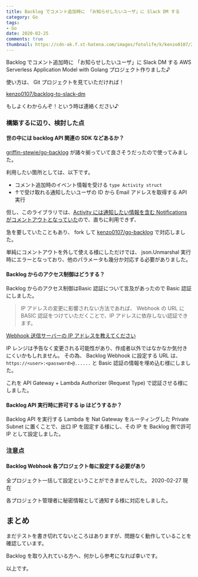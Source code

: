 ```yaml
---
title: Backlog でコメント追加時に 「お知らせしたいユーザ」に Slack DM する
category: Go
tags:
- Go
date: 2020-02-25
comments: true
thumbnail: https://cdn-ak.f.st-hatena.com/images/fotolife/k/kenzo0107/20200227/20200227215819.png
---
```


Backlog でコメント追加時に 「お知らせしたいユーザ」に Slack DM する AWS Serverless Application Model with Golang プロジェクト作りました♪

<!-- more -->

使い方は、 Git プロジェクトを見ていただければ！

[kenzo0107/backlog-to-slack-dm](https://github.com/kenzo0107/backlog-to-slack-dm)

もしよくわからんぞ！という時は連絡ください♪


### 構築するに辺り、検討した点

#### 世の中には backlog API 関連の SDK などあるか？

[griffin-stewie/go-backlog](https://github.com/griffin-stewie/go-backlog) が諸々揃っていて良さそうだったので使ってみました。

利用したい箇所としては、以下です。
* コメント追加時のイベント情報を受ける `type Activity struct`
* ↑で受け取れる通知したいユーザの ID から Email アドレスを取得する API 実行

但し、このライブラリでは、[Activity には通知したい情報を含む Notifications がコメントアウトとなっていた](https://github.com/griffin-stewie/go-backlog/blob/master/models.go#L242)ので、直ちに利用できず、

急を要していたこともあり、 fork して [kenzo0107/go-backlog](https://github.com/kenzo0107/go-backlog) で対応しました。

単純にコメントアウトを外して使える様にしただけでは、 json.Unmarshal 実行時にエラーとなっており、他のパラメータも幾分か対応する必要がありました。


#### Backlog からのアクセス制御はどうする？

Backlog からのアクセス制御はBasic 認証について言及があったので Basic 認証にしました。

> IP アドレスの変更に影響されない方法であれば、 Webhook の URL に BASIC 認証をつけていただくことで、IP アドレスに依存しない認証できます。

[Webhook 送信サーバーの IP アドレスを教えてください](https://support-ja.backlog.com/hc/ja/articles/360035645534-Webhook-%E3%82%B5%E3%83%BC%E3%83%90%E3%81%AE%E6%83%85%E5%A0%B1)

IP レンジは予告なく変更される可能性があり、作成者以外ではなかなか気付きにくいかもしれません。
その為、 Backlog Webhook に設定する URL は、 `https://<user>:<password>@......` と Basic 認証の情報を埋め込む様にしました。

これを API Gateway + Lambda Authorizer (Request Type) で認証させる様にしました。


#### Backlog API 実行時に許可する ip はどうするか？

Backlog API を実行する Lambda を Nat Gateway をルーティングした Private Subnet に置くことで、出口 IP を固定する様にし、その IP を Backlog 側で許可 IP として設定しました。


### 注意点

#### Backlog Webhook 各プロジェクト毎に設定する必要があり

全プロジェクト一括して設定ということができませんでした。 2020-02-27 現在

各プロジェクト管理者に秘密情報として通知する様に対応をしました。



## まとめ

まだテストを書き切れてないところはありますが、問題なく動作していることを確認しています。

Backlog を取り入れている方へ、何かしら参考になれば幸いです。

以上です。

